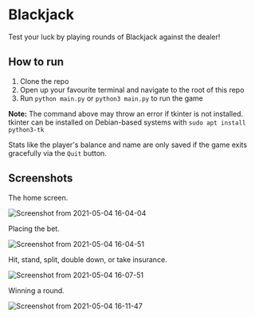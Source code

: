# Blackjack

Test your luck by playing rounds of Blackjack against the dealer!

## How to run
<ol>
  <li>Clone the repo</li>
  <li>Open up your favourite terminal and navigate to the root of this repo</li>
  <li>Run <code>python main.py</code> or <code>python3 main.py</code> to run the game</li>
</ol>

<strong>Note:</strong> The command above may throw an error if tkinter is not installed. tkinter can be installed on Debian-based systems with `sudo apt install python3-tk`

Stats like the player's balance and name are only saved if the game exits gracefully via the `Quit` button.

## Screenshots

The home screen.

![Screenshot from 2021-05-04 16-04-04](https://user-images.githubusercontent.com/43410999/117063111-5e5abc80-acf2-11eb-8f2c-de8ebf35bacf.png)

Placing the bet.

![Screenshot from 2021-05-04 16-04-51](https://user-images.githubusercontent.com/43410999/117063208-7d594e80-acf2-11eb-9019-2cf958397f17.png)

Hit, stand, split, double down, or take insurance.

![Screenshot from 2021-05-04 16-07-51](https://user-images.githubusercontent.com/43410999/117063482-e640c680-acf2-11eb-9a13-38f6bbd177af.png)

Winning a round.

![Screenshot from 2021-05-04 16-11-47](https://user-images.githubusercontent.com/43410999/117063942-872f8180-acf3-11eb-9b45-d8936fb110ab.png)
